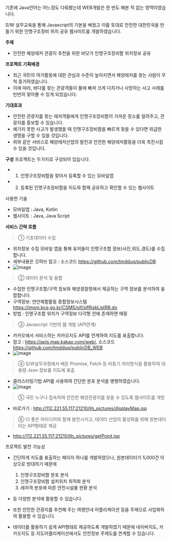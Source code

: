기존에 Java언어는 어느정도 다뤄봤는데
WEB개발은 한 번도 해본 적 없는 영역이였습니다.
 
 S/W 실무교육을 통해 Javascript의 기본을 배웠고
 이를 토대로 안전한 대한민국을 만들기 위한 인명구조장비 위치 공유 웹사이트를 개발하였습니다.
 
 
**주제** 
 - 안전한 해양레저 관광지 추천을 위한 바닷가 인명구조장비함 위치정보 공유

**프로젝트 기획배경**
 - 최근 국민의 여가활동에 대한 관심과 수준이 높아지면서 해양레저를 찾는 사람이 무척 증가하였습니다.
 - 이에 따라, 바다를 찾는 관광객들이 물에 빠져 크게 다치거나 사망하는 사고 사례를 빈번히 찾아볼 수 있게 되었습니다.

**기대효과**
- 안전한 관광지를 찾는 레저객들에게 인명구조장비함이 가까운 장소를 알려주고, 관광지를 홍보할 수 있습니다.
- 예기치 못한 사고가 발생했을 때 인명구조장비함을 빠르게 찾을 수 있다면 위급한 생명을 구할 수 있을 것입니다.
- 위와 같은 서비스로 해양레저산업의 발전과 안전한 해양레저활동을 더욱 촉진시킬 수 있을 것입니다.

**구성**
프로젝트는 두가지로 구성되어 있습니다.
- 1. 인명구조장비함을 찾아서 등록할 수 있는 모바일앱
- 2. 등록된 인명구조장비함을 지도와 함께 공유하고 확인할 수 있는 웹사이트

사용한 기술
- 모바일앱 : Java, Kotlin
- 웹사이트 : Java, Java Script


**서비스 간략 흐름**
> ① 기초데이터 수집
- 위치정보 수집 모바일 앱을 통해 유저들이 인명구조함 정보(사진,위도,경도)를 수집합니다.
- 세부내용은 깃허브 참고 : 소스코드 https://github.com/tmdduq/publicDB
- ![image](https://user-images.githubusercontent.com/7472841/205048566-19b8d0f9-bb90-4d5a-a2ff-fe2914ef3db8.png)


> ② 데이터 분석 및 융합
- 수집한 인명구조함/구역 정보와 해양경찰청에서 제공하는 구역 정보를 분석하여 융합합니다.
- 구역정보: 연안체험활동 종합정보시스템 https://imsm.kcg.go.kr/CSMS/sif/sifRiskListRB.do
- 방법 : 인명구조함 위치가 구역정보 다각형 안에 존재하면 매핑

> ③ Javascript 기반의 웹 개발 (API연계)
- 카카오에서 서비스하는 카카오지도 API를 연계하여 지도를 표출합니다.
- 참고 : https://apis.map.kakao.com/web/, 소스코드 https://github.com/tmdduq/publicDB_WEB
- ![image](https://user-images.githubusercontent.com/7472841/205049067-f9fab27e-823d-456b-bbe5-564b848e6f7c.png)

> ④ S/W실무과정에서 배운 Promise, Fetch 등 비동기 처리방식을 활용하여 대용량 Json 정보를 지도에 표출
- 클러스터링기법 API를 사용하여 간단한 분포 분석을 병행하였습니다.
- ![image](https://user-images.githubusercontent.com/7472841/205049919-333698ac-f4b7-41ee-bf8a-d3ef479baec6.png)


> ⑤ 국민 누구나 접속하여 안전한 해양관광지를 찾을 수 있도록 웹사이트를 개방
- 바로가기 : http://112.221.55.117:21210/ljh_pictures/displayMap.jsp

> ⑥ 더 좋은 아이디어와 함께 발전시키고, 데이터 산업의 활성화를 위해 원본데이터는 API형태로 제공
- http://112.221.55.117:21210/ljh_pictures/getPoint.jsp




프로젝트 발전 가능성
- 간단하게 지도를 표출하는 페이지 하나를 개발하였으나, 원본데이터가 5,000건 이상으로 방대하기 때문에
   1. 인명구조장비함 분포 분석
   2. 인명구조장비함 설치위치 최적화 분석
   3. 레저객 분포에 따른 안전시설물 현황 분석
- 등 다양한 분석에 활용할 수 있습니다.

- 또한 안전한 관광지를 추천해 주는 여행안내 어플리케이션 등을 주제으로 사업화하여 활용할 수 있습니다.

- 데이터를 활용하기 쉽게 API형태로 제공하도록 개발하였기 때문에 네이버지도, 카카오지도 등 지도어플리케이션에서도 안전정보 주제도를 연계할 수 있습니다.
